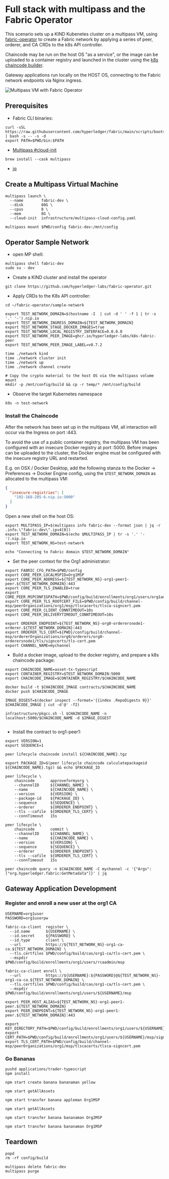 # Full stack with multipass and the Fabric Operator

This scenario sets up a KIND Kubenetes cluster on a multipass VM, using [fabric-operator](https://github.com/hyperledger-labs/fabric-operator)
to create a Fabric network by applying a series of peer, orderer, and CA CRDs to the k8s API controller.

Chaincode may be run on the host OS "as a service", or the image can be uploaded to a container registry and launched 
in the cluster using the [k8s chaincode builder](https://github.com/hyperledger-labs/fabric-builder-k8s).

Gateway applications run locally on the HOST OS, connecting to the Fabric network endpoints via Nginx ingress.

![Multipass VM with Fabric Operator](../images/multipass-operator-network.png)


## Prerequisites

- Fabric CLI binaries:
```shell
curl -sSL https://raw.githubusercontent.com/hyperledger/fabric/main/scripts/bootstrap.sh | bash -s -- -s -d
export PATH=$PWD/bin:$PATH

```

- [Multipass #cloud-init](https://multipass.run/install)
```shell
brew install --cask multipass
```

- [jq](https://stedolan.github.io/jq/download/)


## Create a Multipass Virtual Machine

```shell
multipass launch \
  --name        fabric-dev \
  --disk        80G \
  --cpus        8 \
  --mem         8G \
  --cloud-init  infrastructure/multipass-cloud-config.yaml

multipass mount $PWD/config fabric-dev:/mnt/config

```

## Operator Sample Network 

- open MP shell:
```shell
multipass shell fabric-dev
sudo su - dev
```

- Create a KIND cluster and install the operator
```shell
git clone https://github.com/hyperledger-labs/fabric-operator.git
```

- Apply CRDs to the K8s API controller: 
```shell
cd ~/fabric-operator/sample-network 

export TEST_NETWORK_DOMAIN=$(hostname -I  | cut -d ' ' -f 1 | tr -s '.' '-').nip.io 
export TEST_NETWORK_INGRESS_DOMAIN=${TEST_NETWORK_DOMAIN}
export TEST_NETWORK_STAGE_DOCKER_IMAGES=true
export TEST_NETWORK_LOCAL_REGISTRY_INTERFACE=0.0.0.0
export TEST_NETWORK_PEER_IMAGE=ghcr.io/hyperledger-labs/k8s-fabric-peer
export TEST_NETWORK_PEER_IMAGE_LABEL=v0.7.2

time ./network kind 
time ./network cluster init
time ./network up
time ./network channel create 
 
# Copy the crypto material to the host OS via the multipass volume mount 
mkdir -p /mnt/config/build && cp -r temp/* /mnt/config/build

```

- Observe the target Kubernetes namespace
```shell
k9s -n test-network

```


### Install the Chaincode

After the network has been set up in the multipass VM, all interaction will occur via the Ingress on port :443.

To avoid the use of a public container registry, the multipass VM has been configured with an insecure Docker
registry at port :5000.  Before images can be uploaded to the cluster, the Docker engine must be configured with
the insecure registry URL and restarted.

E.g. on OSX / Docker Desktop, add the following stanza to the Docker -> Preferences -> Docker Engine config, using
the `$TEST_NETWORK_DOMAIN` as allocated to the multipass VM:
```json
{  
  "insecure-registries": [
    "192-168-205-6.nip.io:5000"
  ]
}
```

Open a new shell on the host OS:

```shell
export MULTIPASS_IP=$(multipass info fabric-dev --format json | jq -r .info.\"fabric-dev\".ipv4[0])
export TEST_NETWORK_DOMAIN=$(echo $MULTIPASS_IP | tr -s '.' '-').nip.io
export TEST_NETWORK_NS=test-network

echo "Connecting to Fabric domain $TEST_NETWORK_DOMAIN"

```

- Set the peer context for the Org1 administrator:
```shell
export FABRIC_CFG_PATH=$PWD/config
export CORE_PEER_LOCALMSPID=Org1MSP
export CORE_PEER_ADDRESS=${TEST_NETWORK_NS}-org1-peer1-peer.${TEST_NETWORK_DOMAIN}:443
export CORE_PEER_TLS_ENABLED=true
export CORE_PEER_MSPCONFIGPATH=$PWD/config/build/enrollments/org1/users/org1admin/msp
export CORE_PEER_TLS_ROOTCERT_FILE=$PWD/config/build/channel-msp/peerOrganizations/org1/msp/tlscacerts/tlsca-signcert.pem
export CORE_PEER_CLIENT_CONNTIMEOUT=10s
export CORE_PEER_DELIVERYTIMEOUT_CONNTIMEOUT=10s

export ORDERER_ENDPOINT=${TEST_NETWORK_NS}-org0-orderersnode1-orderer.${TEST_NETWORK_DOMAIN}:443
export ORDERER_TLS_CERT=${PWD}/config/build/channel-msp/ordererOrganizations/org0/orderers/org0-orderersnode1/tls/signcerts/tls-cert.pem
export CHANNEL_NAME=mychannel
```

- Build a docker image, upload to the docker registry, and prepare a k8s chaincode package:
```shell
export CHAINCODE_NAME=asset-tx-typescript
export CONTAINER_REGISTRY=$TEST_NETWORK_DOMAIN:5000
export CHAINCODE_IMAGE=$CONTAINER_REGISTRY/$CHAINCODE_NAME

docker build -t $CHAINCODE_IMAGE contracts/$CHAINCODE_NAME
docker push $CHAINCODE_IMAGE

IMAGE_DIGEST=$(docker inspect --format='{{index .RepoDigests 0}}' $CHAINCODE_IMAGE | cut -d'@' -f2)

infrastructure/pkgcc.sh -l $CHAINCODE_NAME -n localhost:5000/$CHAINCODE_NAME -d $IMAGE_DIGEST
 
```

- Install the contract to org1-peer1:
```shell
export VERSION=1
export SEQUENCE=1

```

```shell
peer lifecycle chaincode install ${CHAINCODE_NAME}.tgz 

export PACKAGE_ID=$(peer lifecycle chaincode calculatepackageid ${CHAINCODE_NAME}.tgz) && echo $PACKAGE_ID

peer lifecycle \
	chaincode       approveformyorg \
	--channelID     ${CHANNEL_NAME} \
	--name          ${CHAINCODE_NAME} \
	--version       ${VERSION} \
	--package-id    ${PACKAGE_ID} \
	--sequence      ${SEQUENCE} \
	--orderer       ${ORDERER_ENDPOINT} \
	--tls --cafile  ${ORDERER_TLS_CERT} \
	--connTimeout   15s

peer lifecycle \
	chaincode       commit \
	--channelID     ${CHANNEL_NAME} \
	--name          ${CHAINCODE_NAME} \
	--version       ${VERSION} \
	--sequence      ${SEQUENCE} \
	--orderer       ${ORDERER_ENDPOINT} \
	--tls --cafile  ${ORDERER_TLS_CERT} \
	--connTimeout   15s

```

```shell
peer chaincode query -n $CHAINCODE_NAME -C mychannel -c '{"Args":["org.hyperledger.fabric:GetMetadata"]}' | jq

```

## Gateway Application Development

### Register and enroll a new user at the org1 CA

```shell
USERNAME=org1user 
PASSWORD=org1userpw

fabric-ca-client  register \
  --id.name       ${USERNAME} \
  --id.secret     ${PASSWORD} \
  --id.type       client \
  --url           https://${TEST_NETWORK_NS}-org1-ca-ca.${TEST_NETWORK_DOMAIN} \
  --tls.certfiles $PWD/config/build/cas/org1-ca/tls-cert.pem \
  --mspdir        $PWD/config/build/enrollments/org1/users/rcaadmin/msp

fabric-ca-client enroll \
  --url           https://${USERNAME}:${PASSWORD}@${TEST_NETWORK_NS}-org1-ca-ca.${TEST_NETWORK_DOMAIN} \
  --tls.certfiles $PWD/config/build/cas/org1-ca/tls-cert.pem \
  --mspdir        $PWD/config/build/enrollments/org1/users/${USERNAME}/msp
  
export PEER_HOST_ALIAS=${TEST_NETWORK_NS}-org1-peer1-peer.${TEST_NETWORK_DOMAIN} 
export PEER_ENDPOINT=${TEST_NETWORK_NS}-org1-peer1-peer.${TEST_NETWORK_DOMAIN}:443

export KEY_DIRECTORY_PATH=$PWD/config/build/enrollments/org1/users/${USERNAME}/msp/keystore/
export CERT_PATH=$PWD/config/build/enrollments/org1/users/${USERNAME}/msp/signcerts/cert.pem
export TLS_CERT_PATH=$PWD/config/build/channel-msp/peerOrganizations/org1/msp/tlscacerts/tlsca-signcert.pem

```

### Go Bananas

```shell
pushd applications/trader-typescript 
npm install
```

```shell
npm start create banana bananaman yellow 

npm start getAllAssets

npm start transfer banana appleman Org1MSP 

npm start getAllAssets 

npm start transfer banana bananaman Org2MSP 

npm start transfer banana bananaman Org1MSP 

```

## Teardown

```shell
popd 
rm -rf config/build 

multipass delete fabric-dev 
multipass purge 


```